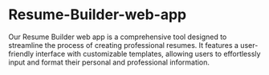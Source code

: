 # Resume-Builder-web-app
Our Resume Builder web app is a comprehensive tool designed to streamline the process of creating professional resumes. It features a user-friendly interface with customizable templates, allowing users to effortlessly input and format their personal and professional information.
